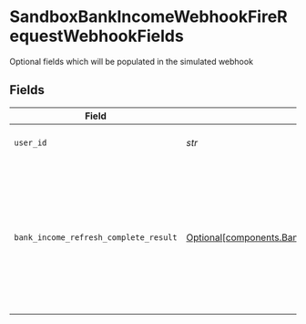 # SandboxBankIncomeWebhookFireRequestWebhookFields

Optional fields which will be populated in the simulated webhook


## Fields

| Field                                                                                                                                                                                                                           | Type                                                                                                                                                                                                                            | Required                                                                                                                                                                                                                        | Description                                                                                                                                                                                                                     |
| ------------------------------------------------------------------------------------------------------------------------------------------------------------------------------------------------------------------------------- | ------------------------------------------------------------------------------------------------------------------------------------------------------------------------------------------------------------------------------- | ------------------------------------------------------------------------------------------------------------------------------------------------------------------------------------------------------------------------------- | ------------------------------------------------------------------------------------------------------------------------------------------------------------------------------------------------------------------------------- |
| `user_id`                                                                                                                                                                                                                       | *str*                                                                                                                                                                                                                           | :heavy_check_mark:                                                                                                                                                                                                              | The user id to be returned in INCOME webhooks                                                                                                                                                                                   |
| `bank_income_refresh_complete_result`                                                                                                                                                                                           | [Optional[components.BankIncomeRefreshCompleteResult]](../../models/components/bankincomerefreshcompleteresult.md)                                                                                                              | :heavy_minus_sign:                                                                                                                                                                                                              | The result of the bank income refresh report generation<br/><br/>`SUCCESS`: The refreshed report was successfully generated and can be retrieved via `/credit/bank_income/get`.<br/><br/>`FAILURE`: The refreshed report failed to be generated |